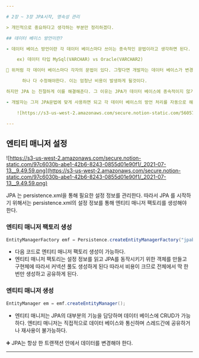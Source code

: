 ```yaml
---

# 2장 ~ 3장 JPA시작, 영속성 관리

> 개인적으로 중요하다고 생각하는 부분만 정리하겠다.

## 데이터 베이스 방언이란?

- 데이터 베이스 방언이란 각 데이터 베이스마다 쓰이는 종속적인 문법이라고 생각하면 된다.

    ex) 데이터 타입 MySql(VARCHAR) vs Oracle(VARCHAR2)

💁 위처럼 각 데이터 베이스마다 각자의 문법이 있다. 그렇다면 개발자는 데이터 베이스가 변경될 경우 이를 하나        

      하나 다 수정해야한다. 이는 엄청난 비용이 발생하게 될것이다.

하지만 JPA 는 친절하게 이를 해결해준다. 그 이유는 JPA가 데이터 베이스에 종속적이지 않기 때문이다.

- 개발자는 그저 JPA문법에 맞게 사용하면 되고 각 데이터 베이스의 방언 처리를 자동으로 해준다 (물론 선배 개발자들이 미리 매핑을 해놓은 것이겠지..)

    ![https://s3-us-west-2.amazonaws.com/secure.notion-static.com/5605740e-f14d-41c4-a42f-06a059d16266/_2021-07-13__9.47.22.png](https://s3-us-west-2.amazonaws.com/secure.notion-static.com/5605740e-f14d-41c4-a42f-06a059d16266/_2021-07-13__9.47.22.png)

---
```


## 엔티티 매니저 설정

![https://s3-us-west-2.amazonaws.com/secure.notion-static.com/97c6030b-abe1-42b6-8243-0855d01e90f1/_2021-07-13__9.49.59.png](https://s3-us-west-2.amazonaws.com/secure.notion-static.com/97c6030b-abe1-42b6-8243-0855d01e90f1/_2021-07-13__9.49.59.png)

JPA 는 persistence.xml을 통해 필요한 설정 정보를 관리한다. 따라서 JPA 를 시작하기 위해서는 persistence.xml의 설정 정보를 통해 엔티티 매니저 팩토리를 생성해야 한다.

### 엔티티 매니저 팩토리 생성

```java
EntityManagerFactory emf = Persistence.createEntityManagerFactory("jpabook")
```

- 다음 코드로 엔티티 매니저 팩토리 생성이 가능하다.
- 엔티티 매니저 팩토리는 설정 정보를 읽고 JPA를 동작시키기 위한 객체를 만들고 구현체에 따라서 커넥션 풀도 생성하게 된다 따라서 비용이 크므로 전체에서 딱 한번만 생성하고 공유하게 된다.

### 엔티티 매니저 생성

```java
EntityManager em = emf.createEntityManager();
```

- 엔티티 매니저는 JPA의 대부분의 기능을 담당하며 데이터 베이스에 CRUD가 가능하다. 엔티티 매니저는 직접적으로 데이터 베이스와 통신하며 스레드간에 공유하거나 재사용이 불가능하다.

➕ JPA는 항상 한 트랜잭션 안에서 데이터를 변경해야 한다.

---
